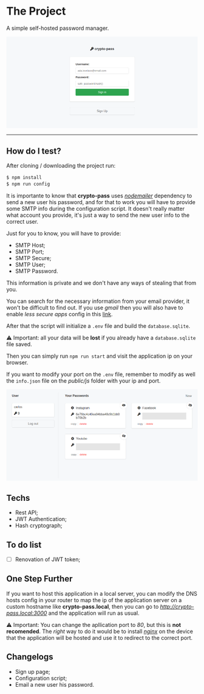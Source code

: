 # The Project

A simple self-hosted password manager.

![Screenshots-login-v1.0](https://raw.githubusercontent.com/carlos8v/crypto-pass/main/screenshots/login-crypto-pass-1.0.png)

---

## How do I test?

After cloning / downloading the project run:
```bash
$ npm install
$ npm run config
```
It is importante to know that **crypto-pass** uses [*nodemailer*](https://github.com/nodemailer/nodemailer) dependency to send a new user his password, and for that to work you will have to provide some SMTP info during the configuration script. It doesn't really matter what account you provide, it's just a way to send the new user info to the correct user.

Just for you to know, you will have to provide:
- SMTP Host;
- SMTP Port;
- SMTP Secure;
- SMTP User;
- SMTP Password.

This information is private and we don't have any ways of stealing that from you.

You can search for the necessary information from your email provider, it won't be difficult to find out. If you use *gmail* then you will also have to enable *less secure apps* config in this [link](https://www.google.com/settings/security/lesssecureapps).

After that the script will initialize a `.env` file and build the `database.sqlite`. 

⚠️ Important: all your data will be **lost** if you already have a `database.sqlite` file saved.

Then you can simply run `npm run start` and visit the application ip on your browser.

If you want to modify your port on the `.env` file, remember to modify as well the `info.json` file on the *public/js* folder with your ip and port.

![Screenshots-home-v1.0](https://raw.githubusercontent.com/carlos8v/crypto-pass/main/screenshots/home-crypto-pass-1.0.png)

## Techs
- Rest API;
- JWT Authentication;
- Hash cryptograph;

## To do list
- [ ] Renovation of JWT token;

## One Step Further

If you want to host this application in a local server, you can modify the DNS hosts config in your router to map the ip of the application server on a custom hostname like **crypto-pass.local**, then you can go to *http://crypto-pass.local:3000* and the application will run as usual.

⚠️ Important: You can change the apllication port to *80*, but this is **not recomended**. The *right* way to do it would be to install [*nginx*](https://www.nginx.com/) on the device that the application will be hosted and use it to redirect to the correct port.

## Changelogs
- Sign up page;
- Configuration script;
- Email a new user his password.
